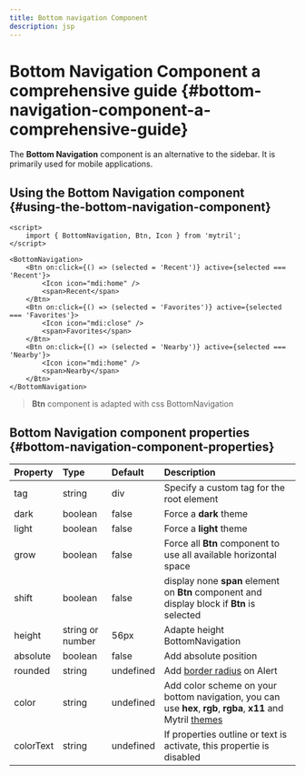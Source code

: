 ```yaml
---
title: Bottom navigation Component
description: jsp
---
```


# Bottom Navigation Component a comprehensive guide {#bottom-navigation-component-a-comprehensive-guide}

The **Bottom Navigation** component is an alternative to the sidebar. It is primarily used for mobile applications.

## Using the Bottom Navigation component {#using-the-bottom-navigation-component}

```svelte
<script>
	import { BottomNavigation, Btn, Icon } from 'mytril';
</script>

<BottomNavigation>
	<Btn on:click={() => (selected = 'Recent')} active={selected === 'Recent'}>
		<Icon icon="mdi:home" />
		<span>Recent</span>
	</Btn>
	<Btn on:click={() => (selected = 'Favorites')} active={selected === 'Favorites'}>
		<Icon icon="mdi:close" />
		<span>Favorites</span>
	</Btn>
	<Btn on:click={() => (selected = 'Nearby')} active={selected === 'Nearby'}>
		<Icon icon="mdi:home" />
		<span>Nearby</span>
	</Btn>
</BottomNavigation>
```

> **Btn** component is adapted with css BottomNavigation

## Bottom Navigation component properties {#bottom-navigation-component-properties}

| Property  | Type             | Default   | Description                                                                                                                                        |
| :-------- | :--------------- | :-------- | :------------------------------------------------------------------------------------------------------------------------------------------------- |
| tag       | string           | div       | Specify a custom tag for the root element                                                                                                          |
| dark      | boolean          | false     | Force a **dark** theme                                                                                                                             |
| light     | boolean          | false     | Force a **light** theme                                                                                                                            |
| grow      | boolean          | false     | Force all **Btn** component to use all available horizontal space                                                                                  |
| shift     | boolean          | false     | display none **span** element on **Btn** component and display block if **Btn** is selected                                                        |
| height    | string or number | 56px      | Adapte height BottomNavigation                                                                                                                     |
| absolute  | boolean          | false     | Add absolute position                                                                                                                              |
| rounded   | string           | undefined | Add [border radius](/mytril/docs/styles/border-radius) on Alert                                                                                    |
| color     | string           | undefined | Add color scheme on your bottom navigation, you can use **hex**, **rgb**, **rgba**, **x11** and Mytril [themes](/mytril/docs/customization/themes) |
| colorText | string           | undefined | If properties outline or text is activate, this propertie is disabled                                                                              |
